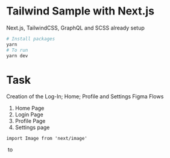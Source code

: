 # Tailwind Sample with Next.js

Next.js, TailwindCSS, GraphQL and SCSS already setup
```bash
# Install packages
yarn 
# To run 
yarn dev
```


# Task
Creation of the Log-In; Home; Profile and Settings Figma Flows
1. Home Page
2. Login Page
3. Profile Page
4. Settings page


`import Image from 'next/image'`
<!-- and Change all images from  -->
<img > to
<Image >



